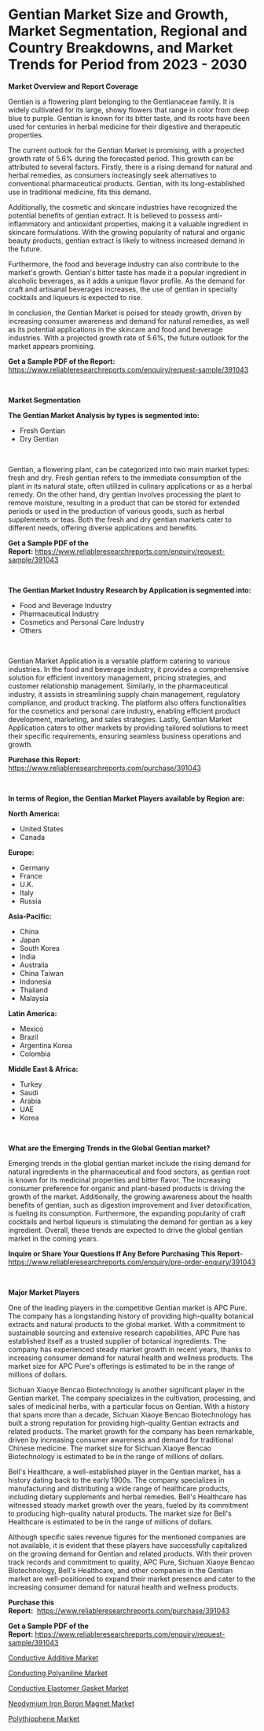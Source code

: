 <p><h1>Gentian Market Size and Growth, Market Segmentation, Regional and Country Breakdowns, and Market Trends for Period from 2023 -  2030</h1></p><p><strong>Market Overview and Report Coverage</strong></p>
<p><p>Gentian is a flowering plant belonging to the Gentianaceae family. It is widely cultivated for its large, showy flowers that range in color from deep blue to purple. Gentian is known for its bitter taste, and its roots have been used for centuries in herbal medicine for their digestive and therapeutic properties.</p><p>The current outlook for the Gentian Market is promising, with a projected growth rate of 5.6% during the forecasted period. This growth can be attributed to several factors. Firstly, there is a rising demand for natural and herbal remedies, as consumers increasingly seek alternatives to conventional pharmaceutical products. Gentian, with its long-established use in traditional medicine, fits this demand.</p><p>Additionally, the cosmetic and skincare industries have recognized the potential benefits of gentian extract. It is believed to possess anti-inflammatory and antioxidant properties, making it a valuable ingredient in skincare formulations. With the growing popularity of natural and organic beauty products, gentian extract is likely to witness increased demand in the future.</p><p>Furthermore, the food and beverage industry can also contribute to the market's growth. Gentian's bitter taste has made it a popular ingredient in alcoholic beverages, as it adds a unique flavor profile. As the demand for craft and artisanal beverages increases, the use of gentian in specialty cocktails and liqueurs is expected to rise.</p><p>In conclusion, the Gentian Market is poised for steady growth, driven by increasing consumer awareness and demand for natural remedies, as well as its potential applications in the skincare and food and beverage industries. With a projected growth rate of 5.6%, the future outlook for the market appears promising.</p></p>
<p><strong>Get a Sample PDF of the Report:</strong> <a href="https://www.reliableresearchreports.com/enquiry/request-sample/391043">https://www.reliableresearchreports.com/enquiry/request-sample/391043</a></p>
<p>&nbsp;</p>
<p><strong>Market Segmentation</strong></p>
<p><strong>The Gentian Market Analysis by types is segmented into:</strong></p>
<p><ul><li>Fresh Gentian</li><li>Dry Gentian</li></ul></p>
<p>&nbsp;</p>
<p><p>Gentian, a flowering plant, can be categorized into two main market types: fresh and dry. Fresh gentian refers to the immediate consumption of the plant in its natural state, often utilized in culinary applications or as a herbal remedy. On the other hand, dry gentian involves processing the plant to remove moisture, resulting in a product that can be stored for extended periods or used in the production of various goods, such as herbal supplements or teas. Both the fresh and dry gentian markets cater to different needs, offering diverse applications and benefits.</p></p>
<p><strong>Get a Sample PDF of the Report:</strong>&nbsp;<a href="https://www.reliableresearchreports.com/enquiry/request-sample/391043">https://www.reliableresearchreports.com/enquiry/request-sample/391043</a></p>
<p>&nbsp;</p>
<p><strong>The Gentian Market Industry Research by Application is segmented into:</strong></p>
<p><ul><li>Food and Beverage Industry</li><li>Pharmaceutical Industry</li><li>Cosmetics and Personal Care Industry</li><li>Others</li></ul></p>
<p>&nbsp;</p>
<p><p>Gentian Market Application is a versatile platform catering to various industries. In the food and beverage industry, it provides a comprehensive solution for efficient inventory management, pricing strategies, and customer relationship management. Similarly, in the pharmaceutical industry, it assists in streamlining supply chain management, regulatory compliance, and product tracking. The platform also offers functionalities for the cosmetics and personal care industry, enabling efficient product development, marketing, and sales strategies. Lastly, Gentian Market Application caters to other markets by providing tailored solutions to meet their specific requirements, ensuring seamless business operations and growth.</p></p>
<p><strong>Purchase this Report:</strong>&nbsp; <a href="https://www.reliableresearchreports.com/purchase/391043">https://www.reliableresearchreports.com/purchase/391043</a></p>
<p>&nbsp;</p>
<p><strong>In terms of Region, the Gentian Market Players available by Region are:</strong></p>
<p>
    <p> <strong> North America: </strong>
        <ul>
            <li>United States</li>
            <li>Canada</li>
        </ul>
        </p> 
    <p> <strong> Europe: </strong>
        <ul>
            <li>Germany</li>
            <li>France</li>
            <li>U.K.</li>
            <li>Italy</li>
            <li>Russia</li>
        </ul>
        </p> 
    <p> <strong> Asia-Pacific: </strong>
        <ul>
            <li>China</li>
            <li>Japan</li>
            <li>South Korea</li>
            <li>India</li>
            <li>Australia</li>
            <li>China Taiwan</li>
            <li>Indonesia</li>
            <li>Thailand</li>
            <li>Malaysia</li>
        </ul>
        </p> 
    <p> <strong> Latin America: </strong>
        <ul>
            <li>Mexico</li>
            <li>Brazil</li>
            <li>Argentina Korea</li>
            <li>Colombia</li>
        </ul>
        </p> 
    <p> <strong> Middle East & Africa: </strong>
        <ul>
            <li>Turkey</li>
            <li>Saudi</li>
            <li>Arabia</li>
            <li>UAE</li>
            <li>Korea</li>
        </ul>
    </p>
    </p>
<p>&nbsp;</p>
<p><strong>What are the Emerging Trends in the Global Gentian market?</strong></p>
<p><p>Emerging trends in the global gentian market include the rising demand for natural ingredients in the pharmaceutical and food sectors, as gentian root is known for its medicinal properties and bitter flavor. The increasing consumer preference for organic and plant-based products is driving the growth of the market. Additionally, the growing awareness about the health benefits of gentian, such as digestion improvement and liver detoxification, is fueling its consumption. Furthermore, the expanding popularity of craft cocktails and herbal liqueurs is stimulating the demand for gentian as a key ingredient. Overall, these trends are expected to drive the global gentian market in the coming years.</p></p>
<p><strong>Inquire or Share Your Questions If Any Before Purchasing This Report</strong>- <a href="https://www.reliableresearchreports.com/enquiry/pre-order-enquiry/391043">https://www.reliableresearchreports.com/enquiry/pre-order-enquiry/391043</a></p>
<p>&nbsp;</p>
<p><strong>Major Market Players</strong></p>
<p><p>One of the leading players in the competitive Gentian market is APC Pure. The company has a longstanding history of providing high-quality botanical extracts and natural products to the global market. With a commitment to sustainable sourcing and extensive research capabilities, APC Pure has established itself as a trusted supplier of botanical ingredients. The company has experienced steady market growth in recent years, thanks to increasing consumer demand for natural health and wellness products. The market size for APC Pure's offerings is estimated to be in the range of millions of dollars.</p><p>Sichuan Xiaoye Bencao Biotechnology is another significant player in the Gentian market. The company specializes in the cultivation, processing, and sales of medicinal herbs, with a particular focus on Gentian. With a history that spans more than a decade, Sichuan Xiaoye Bencao Biotechnology has built a strong reputation for providing high-quality Gentian extracts and related products. The market growth for the company has been remarkable, driven by increasing consumer awareness and demand for traditional Chinese medicine. The market size for Sichuan Xiaoye Bencao Biotechnology is estimated to be in the range of millions of dollars.</p><p>Bell's Healthcare, a well-established player in the Gentian market, has a history dating back to the early 1900s. The company specializes in manufacturing and distributing a wide range of healthcare products, including dietary supplements and herbal remedies. Bell's Healthcare has witnessed steady market growth over the years, fueled by its commitment to producing high-quality natural products. The market size for Bell's Healthcare is estimated to be in the range of millions of dollars.</p><p>Although specific sales revenue figures for the mentioned companies are not available, it is evident that these players have successfully capitalized on the growing demand for Gentian and related products. With their proven track records and commitment to quality, APC Pure, Sichuan Xiaoye Bencao Biotechnology, Bell's Healthcare, and other companies in the Gentian market are well-positioned to expand their market presence and cater to the increasing consumer demand for natural health and wellness products.</p></p>
<p><strong>Purchase this Report:</strong>&nbsp;&nbsp;<a href="https://www.reliableresearchreports.com/purchase/391043">https://www.reliableresearchreports.com/purchase/391043</a></p>
<p></p>
<p><strong>Get a Sample PDF of the Report:</strong>&nbsp;<a href="https://www.reliableresearchreports.com/enquiry/request-sample/391043">https://www.reliableresearchreports.com/enquiry/request-sample/391043</a></p>
<p><p><a href="https://medium.com/@cite.teach.super/conductive-additive-market-the-key-to-successful-business-strategy-forecast-till-2030-e05bdc1e7c2f">Conductive Additive Market</a></p><p><a href="https://medium.com/@plan.sock.color/conducting-polyaniline-market-outlook-industry-overview-and-forecast-2023-to-2030-929e33e3a4e0">Conducting Polyaniline Market</a></p><p><a href="https://medium.com/@bulk.cream.roll/conductive-elastomer-gasket-market-focuses-on-market-share-size-and-projected-forecast-till-2030-2f34d3b4a850">Conductive Elastomer Gasket Market</a></p><p><a href="https://medium.com/@favor.look.seal/neodymium-iron-boron-magnet-market-size-market-outlook-and-market-forecast-2023-to-2030-db7f1087889a">Neodymium Iron Boron Magnet Market</a></p><p><a href="https://medium.com/@grab.track.out/polythiophene-market-furnishes-information-on-market-share-market-trends-and-market-growth-cbddba58fdca">Polythiophene Market</a></p></p>